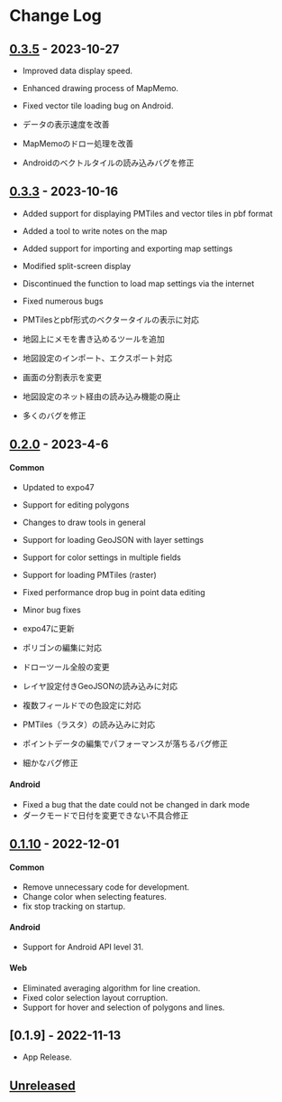 # Change Log

## [0.3.5] - 2023-10-27
- Improved data display speed.
- Enhanced drawing process of MapMemo.
- Fixed vector tile loading bug on Android.

- データの表示速度を改善
- MapMemoのドロー処理を改善
- Androidのベクトルタイルの読み込みバグを修正


## [0.3.3] - 2023-10-16
- Added support for displaying PMTiles and vector tiles in pbf format
- Added a tool to write notes on the map
- Added support for importing and exporting map settings
- Modified split-screen display
- Discontinued the function to load map settings via the internet
- Fixed numerous bugs

- PMTilesとpbf形式のベクタータイルの表示に対応
- 地図上にメモを書き込めるツールを追加
- 地図設定のインポート、エクスポート対応
- 画面の分割表示を変更
- 地図設定のネット経由の読み込み機能の廃止
- 多くのバグを修正


## [0.2.0] - 2023-4-6
#### Common
- Updated to expo47
- Support for editing polygons
- Changes to draw tools in general
- Support for loading GeoJSON with layer settings
- Support for color settings in multiple fields
- Support for loading PMTiles (raster)
- Fixed performance drop bug in point data editing
- Minor bug fixes

- expo47に更新
- ポリゴンの編集に対応
- ドローツール全般の変更
- レイヤ設定付きGeoJSONの読み込みに対応
- 複数フィールドでの色設定に対応
- PMTiles（ラスタ）の読み込みに対応
- ポイントデータの編集でパフォーマンスが落ちるバグ修正
- 細かなバグ修正
  
#### Android
- Fixed a bug that the date could not be changed in dark mode
- ダークモードで日付を変更できない不具合修正


## [0.1.10] - 2022-12-01
#### Common
- Remove unnecessary code for development. 
- Change color when selecting features.
- fix stop tracking on startup.
     
#### Android
- Support for Android API level 31. 


#### Web
- Eliminated averaging algorithm for line creation. 
- Fixed color selection layout corruption. 
- Support for hover and selection of polygons and lines. 

## [0.1.9] - 2022-11-13
- App Release.

## [Unreleased]

[Unreleased]: https://github.com/ecorismap/ecorismap/compare/5b421a6fd52393b90b9f2c14adb536daa19639c0...HEAD
[0.3.5]: https://github.com/ecorismap/ecorismap/compare/d642a3f85075c51679cfe795b96b443b793ab605...5b421a6fd52393b90b9f2c14adb536daa19639c0
[0.3.3]: https://github.com/ecorismap/ecorismap/compare/37e4fe928b7728a191e87b7538cbfd92554bfc6b...d642a3f85075c51679cfe795b96b443b793ab605
[0.2.0]: https://github.com/ecorismap/ecorismap/compare/69d133b13d58a12f9ee4dbe406e1212560721551...37e4fe928b7728a191e87b7538cbfd92554bfc6b
[0.1.10]: https://github.com/ecorismap/ecorismap/tree/69d133b13d58a12f9ee4dbe406e1212560721551

